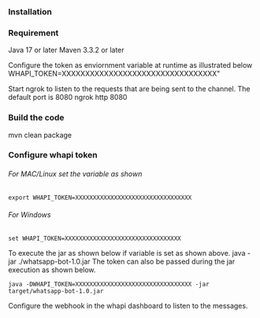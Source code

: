 ### Installation

### Requirement
Java 17 or later
Maven 3.3.2 or later

Configure the token as enviornment variable at runtime as illustrated below
WHAPI_TOKEN=XXXXXXXXXXXXXXXXXXXXXXXXXXXXXXXXX"

Start ngrok to listen to the requests that are being sent to the channel. The default port is 8080 
ngrok http 8080

### Build the code 
mvn clean package 
### Configure whapi token
###### For MAC/Linux set the variable as shown 
    export WHAPI_TOKEN=XXXXXXXXXXXXXXXXXXXXXXXXXXXXXXXXX
###### For Windows
    set WHAPI_TOKEN=XXXXXXXXXXXXXXXXXXXXXXXXXXXXXXXXX

To execute the jar as shown below if variable is set as shown above. 
    java -jar ./whatsapp-bot-1.0.jar
The token can also be passed during the jar execution as shown below.

    java -DWHAPI_TOKEN=XXXXXXXXXXXXXXXXXXXXXXXXXXXXXXXXX -jar target/whatsapp-bot-1.0.jar

Configure the webhook in the whapi dashboard to listen to the messages.



 
